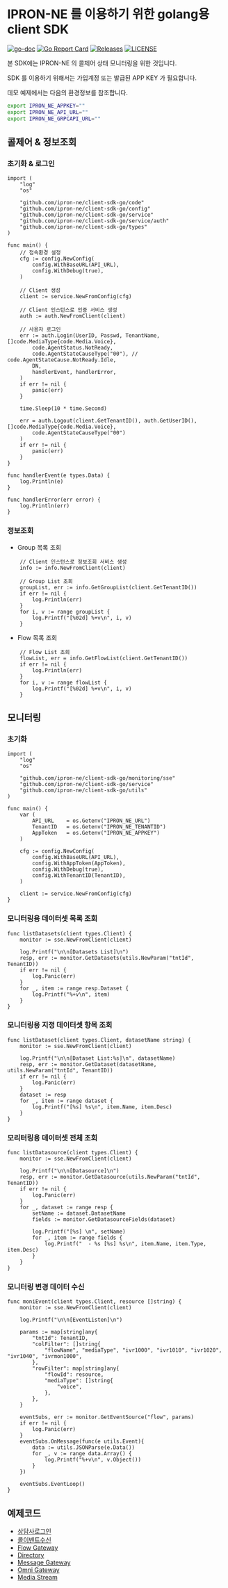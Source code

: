 # IPRON-NE 를 이용하기 위한 golang용 client SDK

[![go-doc](https://godoc.org/github.com/ipron-ne/client-sdk-go?status.svg)](https://godoc.org/github.com/ipron-ne/client-sdk-go)
[![Go Report Card](https://goreportcard.com/badge/github.com/ipron-ne/client-sdk-go)](https://goreportcard.com/report/github.com/ipron-ne/client-sdk-go)
[![Releases](https://img.shields.io/github/release-pre/ipron-ne/client-sdk-go.svg)](https://github.com/ipron-ne/client-sdk-go/releases)
[![LICENSE](https://img.shields.io/github/license/ipron-ne/client-sdk-go.svg)](https://github.com/ipron-ne/client-sdk-go/blob/main/LICENSE)


본 SDK에는 IPRON-NE 의 콜제어 상태 모니터링을 위한 것입니다.

SDK 를 이용하기 위해서는 가입계정 또는 발급된 APP KEY 가 필요합니다.

데모 예제에서는 다음의 환경정보를 참조합니다.
```sh
export IPRON_NE_APPKEY=""
export IPRON_NE_API_URL=""
export IPRON_NE_GRPCAPI_URL=""
```


## 콜제어 & 정보조회

### 초기화 & 로그인

```golang
import (
	"log"
	"os"

	"github.com/ipron-ne/client-sdk-go/code"
	"github.com/ipron-ne/client-sdk-go/config"
	"github.com/ipron-ne/client-sdk-go/service"
	"github.com/ipron-ne/client-sdk-go/service/auth"
	"github.com/ipron-ne/client-sdk-go/types"
)

func main() {
	// 접속환경 설정
	cfg := config.NewConfig(
		config.WithBaseURL(API_URL),
		config.WithDebug(true),
	)

	// Client 생성
	client := service.NewFromConfig(cfg)

	// Client 인스턴스로 인증 서비스 생성
	auth := auth.NewFromClient(client)

	// 사용자 로그인
	err := auth.Login(UserID, Passwd, TenantName, []code.MediaType{code.Media.Voice},
		code.AgentStatus.NotReady,
		code.AgentStateCauseType("00"), // code.AgentStateCause.NotReady.Idle,
		DN,
		handlerEvent, handlerError,
	)
	if err != nil {
		panic(err)
	}

	time.Sleep(10 * time.Second)

	err = auth.Logout(client.GetTenantID(), auth.GetUserID(), []code.MediaType{code.Media.Voice}, 
		code.AgentStateCauseType("00")
	)
	if err != nil {
		panic(err)
	}
}

func handlerEvent(e types.Data) {
	log.Println(e)
}

func handlerError(err error) {
	log.Println(err)
}

```

### 정보조회

- Group 목록 조회

```golang
	// Client 인스턴스로 정보조회 서비스 생성
	info := info.NewFromClient(client)

	// Group List 조회
	groupList, err := info.GetGroupList(client.GetTenantID())
	if err != nil {
		log.Println(err)
	}
	for i, v := range groupList {
		log.Printf("[%02d] %+v\n", i, v)
	}
```

- Flow 목록 조회

```golang
	// Flow List 조회
	flowList, err = info.GetFlowList(client.GetTenantID())
	if err != nil {
		log.Println(err)
	}
	for i, v := range flowList {
		log.Printf("[%02d] %+v\n", i, v)
	}
```

## 모니터링

### 초기화

```golang
import (
	"log"
	"os"

	"github.com/ipron-ne/client-sdk-go/monitoring/sse"
	"github.com/ipron-ne/client-sdk-go/service"
	"github.com/ipron-ne/client-sdk-go/utils"
)

func main() {
	var (
		API_URL    = os.Getenv("IPRON_NE_URL")
		TenantID   = os.Getenv("IPRON_NE_TENANTID")
		AppToken   = os.Getenv("IPRON_NE_APPKEY")
	)

	cfg := config.NewConfig(
		config.WithBaseURL(API_URL),
		config.WithAppToken(AppToken),
		config.WithDebug(true),
		config.WithTenantID(TenantID),
	)

	client := service.NewFromConfig(cfg)
}
```

### 모니터링용 데이터셋 목록 조회

```golang
func listDatasets(client types.Client) {
	monitor := sse.NewFromClient(client)

	log.Printf("\n\n[Datasets List]\n")
	resp, err := monitor.GetDatasets(utils.NewParam("tntId", TenantID))
	if err != nil {
		log.Panic(err)
	}
	for _, item := range resp.Dataset {
		log.Printf("%+v\n", item)
	}
}
```

### 모니터링용 지정 데이터셋 항목 조회

```golang
func listDataset(client types.Client, datasetName string) {
	monitor := sse.NewFromClient(client)

	log.Printf("\n\n[Dataset List:%s]\n", datasetName)
	resp, err := monitor.GetDataset(datasetName, utils.NewParam("tntId", TenantID))
	if err != nil {
		log.Panic(err)
	}
	dataset := resp
	for _, item := range dataset {
		log.Printf("[%s] %s\n", item.Name, item.Desc)
	}
}
```

### 모리터링용 데이터셋 전체 조회

```golang
func listDatasource(client types.Client) {
	monitor := sse.NewFromClient(client)

	log.Printf("\n\n[Datasource]\n")
	resp, err := monitor.GetDatasource(utils.NewParam("tntId", TenantID))
	if err != nil {
		log.Panic(err)
	}
	for _, dataset := range resp {
		setName := dataset.DatasetName
		fields := monitor.GetDatasourceFields(dataset)

		log.Printf("[%s] \n", setName)
		for _, item := range fields {
			log.Printf("  - %s [%s] %s\n", item.Name, item.Type, item.Desc)
		}
	}
}
```

### 모니터링 변경 데이터 수신

```golang
func moniEvent(client types.Client, resource []string) {
	monitor := sse.NewFromClient(client)

	log.Printf("\n\n[EventListen]\n")

	params := map[string]any{
		"tntId": TenantID,
		"colFilter": []string{
			"flowName", "mediaType", "ivr1000", "ivr1010", "ivr1020", "ivr1040", "ivrmon1000",
		},
		"rowFilter": map[string]any{
			"flowId": resource,
			"mediaType": []string{
				"voice",
			},
		},
	}

	eventSubs, err := monitor.GetEventSource("flow", params)
	if err != nil {
		log.Panic(err)
	}
	eventSubs.OnMessage(func(e utils.Event){
		data := utils.JSONParse(e.Data())
		for _, v := range data.Array() {
			log.Printf("%+v\n", v.Object())
		}
	})

	eventSubs.EventLoop()
}
```

## 예제코드

- [상담사로그인](examples/service/agentlogin)
- [콜이벤트수신](examples/service/callevent)
- [Flow Gateway](examples/service/flowgw)
- [Directory](examples/service/info)
- [Message Gateway](examples/service/msggw)
- [Omni Gateway](examples/service/omnigw)
- [Media Stream](examples/service/stream)

